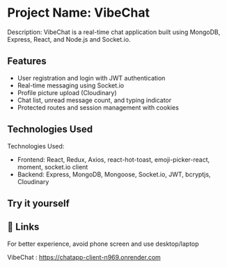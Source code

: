 
# Project Name: VibeChat


Description: VibeChat is a real-time chat application built using MongoDB, Express, React, and Node.js and Socket.io.




## Features


- User registration and login with JWT authentication
- Real-time messaging using Socket.io
- Profile picture upload (Cloudinary)
- Chat list, unread message count, and typing indicator
- Protected routes and session management with cookies

## Technologies Used

Technologies Used:

- Frontend: React, Redux, Axios, react-hot-toast, emoji-picker-react, moment, socket.io client
- Backend: Express, MongoDB, Mongoose, Socket.io, JWT, bcryptjs, Cloudinary

## Try it yourself


## 🔗 Links

For better experience, avoid phone screen and use desktop/laptop

VibeChat : https://chatapp-client-n969.onrender.com
